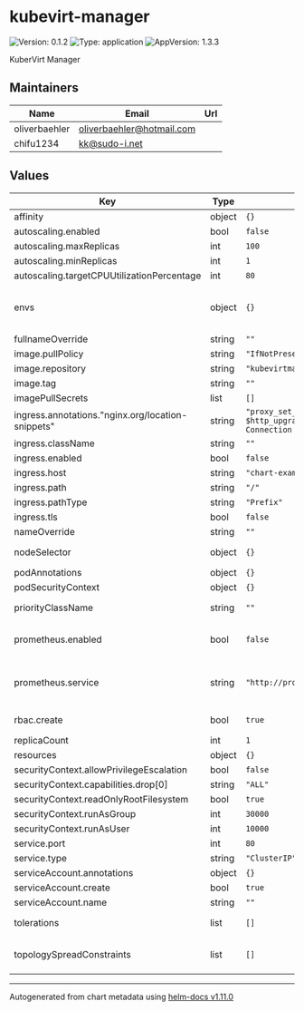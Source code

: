 # kubevirt-manager

![Version: 0.1.2](https://img.shields.io/badge/Version-0.1.2-informational?style=flat-square) ![Type: application](https://img.shields.io/badge/Type-application-informational?style=flat-square) ![AppVersion: 1.3.3](https://img.shields.io/badge/AppVersion-1.3.3-informational?style=flat-square)

KuberVirt Manager

## Maintainers

| Name | Email | Url |
| ---- | ------ | --- |
| oliverbaehler | <oliverbaehler@hotmail.com> |  |
| chifu1234 | <kk@sudo-i.net> |  |

## Values

| Key | Type | Default | Description |
|-----|------|---------|-------------|
| affinity | object | `{}` | Set affinity rules |
| autoscaling.enabled | bool | `false` |  |
| autoscaling.maxReplicas | int | `100` |  |
| autoscaling.minReplicas | int | `1` |  |
| autoscaling.targetCPUUtilizationPercentage | int | `80` |  |
| envs | object | `{}` | Extra environment variables (`key: value` style, allows templating) |
| fullnameOverride | string | `""` |  |
| image.pullPolicy | string | `"IfNotPresent"` |  |
| image.repository | string | `"kubevirtmanager/kubevirt-manager"` |  |
| image.tag | string | `""` |  |
| imagePullSecrets | list | `[]` |  |
| ingress.annotations."nginx.org/location-snippets" | string | `"proxy_set_header Upgrade $http_upgrade;\nproxy_set_header Connection $connection_upgrade;\n"` |  |
| ingress.className | string | `""` |  |
| ingress.enabled | bool | `false` |  |
| ingress.host | string | `"chart-example.local"` |  |
| ingress.path | string | `"/"` |  |
| ingress.pathType | string | `"Prefix"` |  |
| ingress.tls | bool | `false` |  |
| nameOverride | string | `""` |  |
| nodeSelector | object | `{}` | Set the node selector |
| podAnnotations | object | `{}` |  |
| podSecurityContext | object | `{}` |  |
| priorityClassName | string | `""` | Set a pod priorityClassName |
| prometheus.enabled | bool | `false` | Enable Prometheus Integration |
| prometheus.service | string | `"http://prometheus.monitoring.svc:9090"` | Backend Service for prometheus instance with kubevirt metrics |
| rbac.create | bool | `true` | Create RBAC for kubevirt-manager |
| replicaCount | int | `1` |  |
| resources | object | `{}` |  |
| securityContext.allowPrivilegeEscalation | bool | `false` |  |
| securityContext.capabilities.drop[0] | string | `"ALL"` |  |
| securityContext.readOnlyRootFilesystem | bool | `true` |  |
| securityContext.runAsGroup | int | `30000` |  |
| securityContext.runAsUser | int | `10000` |  |
| service.port | int | `80` |  |
| service.type | string | `"ClusterIP"` |  |
| serviceAccount.annotations | object | `{}` |  |
| serviceAccount.create | bool | `true` |  |
| serviceAccount.name | string | `""` |  |
| tolerations | list | `[]` | Set list of tolerations |
| topologySpreadConstraints | list | `[]` | Set Topology Spread Constraints |

----------------------------------------------
Autogenerated from chart metadata using [helm-docs v1.11.0](https://github.com/norwoodj/helm-docs/releases/v1.11.0)
